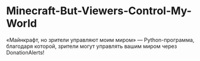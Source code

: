 # Minecraft-But-Viewers-Control-My-World
«Майнкрафт, но зрители управляют моим миром» — Python-программа, благодаря которой, зрители могут управлять вашим миром через DonationAlerts!
